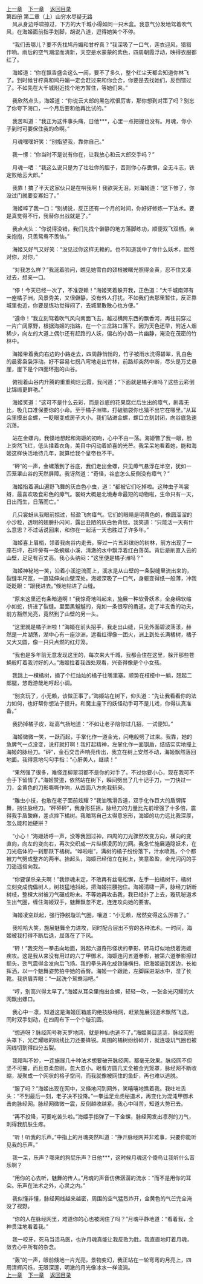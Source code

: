 
[上一章](https://github.com/xiaominghe2014/spider_book/blob/master/book/知北游/第61章.md)&nbsp;&nbsp;&nbsp;&nbsp;[下一章](https://github.com/xiaominghe2014/spider_book/blob/master/book/知北游/第63章.md)&nbsp;&nbsp;&nbsp;&nbsp;[返回目录](https://github.com/xiaominghe2014/spider_book/blob/master/book/知北游/README.md)
<br /> 第四册 第二章（上）山穷水尽疑无路<br />
        风从身边呼啸掠过，下方的大千城小得如同一只木盒。我意气分发地驾着吹气风，在海姬面前指手划脚，胡说八道，逗得她笑个不停。

    “我们去哪儿？要不先找鸠丹媚和甘柠真？”我深吸了一口气，莲衣迎风，猎猎作响。雨后的空气潮湿而清新，天空是水蒙蒙的紫色，四周朝霞浮动，映得衣服都红了。

    海姬道：“你在飘香盛会这么一闹，要不了多久，整个红尘天都会知道你林飞了。到时候甘柠真和鸠丹媚一定会赶过来和你会合，你要是去找她们，反倒错过了。不如先在大千城附近找个地方暂住，等她们来。”

    我欣然点头，海姬道：“你说云大郎的黑包袱很厉害，那你想到对策了吗？别忘了你夸下海口，一个月后要和他再比试的。”

    我苦叫道：“我正为这件事头痛，日他***，心里一点把握也没有。月魂，你小子到时可要保住我的命啊。”

    月魂嘿嘿奸笑：“别指望我，靠你自己。”

    我一愣：“你当时不是说有你在，让我放心和云大郎交手吗？”

    月魂一哂：“我这么说只是为了壮壮你的胆子，否则你心存畏惧，全无斗志，铁定败给云大郎。”

    我靠！搞了半天这家伙只是在哄我啊！我欲哭无泪，对海姬道：“这下惨了，你没过门就要变寡妇了。”

    海姬啐了我一口：“别胡说，反正还有一个月的时间，你好好修炼一下法术。要是真觉得不行，我替你出战就是了。”

    我点点头：“你说得没错，我们先找个僻静的地方落脚练功，顺便双飞双栖，亲亲抱抱，只羡鸳鸯不羡仙。”

    海姬又好气又好笑：“没见过你这样无赖的。也不知道我中了你什么妖术，居然对你，对你，”

    “对我怎么样？”我涎着脸问，瞧见她雪白的颈根被曙光照得金黄，忍不住又凑过去，想亲一口。

    “停！今天已经一次了，不准耍赖！”海姬笑着躲开我，正色道：“大千城南郊有一座橘子洲，风景秀美，又很僻静，没有外人打扰。不如我们去那里暂住，反正靠城里也近，你要是练功觉得闷了，去城里散散心也方便。”

    “遵命！”我立刻驾着吹气风向南面飞去，越过横跨东西的飘香河，再往前穿过一片广阔原野，根据海姬的指路，在一个三岔路口落下。因为天色还早，附近人烟稀少，向左的大道上偶尔还有赶路的人妖，偏右的小路一片幽静，淹没在茂密的竹林中。

    海姬带着我向右边的小路走去，四周静悄悄的，竹子被雨水洗得碧翠，乳白色的晨雾袅袅浮动。好不容易七拐八弯地走出竹林，前路却突然中断，尽头是万丈悬崖，崖下是个四面环抱的山谷。

    俯视着山谷内升腾的重重绚烂云霞，我问道；“下面就是橘子洲吗？这些云彩倒比锦缎更鲜艳。”

    海姬笑道：“这可不是什么云彩，而是谷底的花果腐烂后生出的瘴气，剧毒无比，吸几口准保要你的小命。至于橘子洲嘛，打破脑袋你也猜不出它在哪里。”从耳朵里摸出金螺，一眨眼变成房子大小。我们钻进金螺，螺口立刻封闭，向谷底急速沉落。

    站在金螺内，我倏地想起和海姬的初吻，心中不由一荡。海姬瞥了我一眼，脸上突然飞红，低头揉着衣角，美目中闪动着娇喜的光芒。我呆呆地看着她，能和海姬这样快活地待几年，就算给我个皇帝也不干。

    “砰”的一声，金螺落到了谷底，我们走出金螺，只见瘴气悬浮在半空，犹如一匹笼罩山谷的天然屏障。我讶然道：“奇怪，谷底怎么反倒没有瘴气？”

    海姬指着满山遍野飞舞的灰白色小虫，道：“都被它们吃掉啦。这种虫子叫裳蚜，最喜欢吸食彩色的瘴气。裳蚜大概是北境寿命最短的动物啦，生命只有一天，日出而生，日落而亡。”

    几只裳蚜从我眼前掠过，轻盈飞向瘴气。它们的眼睛是明黄色的，像圆溜溜的小沙粒，透明的翅膀扑闪间，露出丑陋的灰白色背纹。我笑道：“只能活一天有什么意思？不过话说回来，和你在一起活一天也胜过了许多年。”

    海姬喜上眉梢，领着我向谷内走去。穿过一片五彩缤纷的树林，前方出现了一座石坪，石坪旁有一条蜿蜒小溪，清澈的水中飘浮着红白落英。背后是削直入云的山壁，足足有百丈高。我心头纳闷：“这里便是橘子洲吗？”

    海姬神秘地一笑，沿着小溪逆流而上，溪水是从山壁的一条裂缝里流出来的，裂缝半尺宽，一直延伸向山壁深处。海姬深吸了一口气，身躯变得纸一般薄，冲我眨眨眼：“跟我进去。”倏地钻进了山缝。

    “原来这里还有条暗道啊！”我惊奇地叫起来，施展一种软骨妖术，全身绵软缩小如蛇，挤进了裂缝。里面黑魆魆的，宛如一条很窄的甬道。走了半支香的功夫，前方豁然光亮，竟然到了山壁的另一头。

    “这里就是橘子洲啦！”海姬在前头招手，我走出山缝，只见外面碧波荡漾，赫然是一片湖荡，湖中心有一座沙洲，远看红得像一团火，洲上到处长满橘树，橘子又大又圆，像一只只点燃的红灯笼。

    “我也是多年前无意发现这里的，每次来大千城，我都会住在这里，躲开那些苍蝇般盯着我讨好的人。”海姬拉着我四处观看，兴奋得像是个小女孩。

    我跳上一棵橘树，摘了个红灿灿的橘子往嘴里塞。顺势在枝桠中一躺，翘起二郎腿，悠哉游哉地哼起小调。

    “别贪玩了，小无赖，该做正事了。”海姬站在树下，仰头道：“先让我看看你的法力如何，也好帮你想法子提升。和魔主座下的妖怪动手可不是儿戏，你得认真准备。”

    我扔掉橘子皮，趾高气扬地道：“不如让老子陪你过几招，一试便知。”

    海姬微微一笑，一跃而起，手掌化作一道金光，闪电般劈了过来。我靠，她的急脾气一点没变，说打就打啊！我打起精神，左掌化作一面钢盾，结结实实地撞上海姬的脉经刀。“砰”，金石交击声响亮传出，我立在树上安然不动，海姬飘然落回地面。我得意地勾勾手指：“心肝美人，继续！”

    “果然强了很多，难怪连柳翠羽都不是你的对手了。不过你要小心，现在我可不会手下留情了。”海姬赞道，依然站在树下，瞬间劈出了几十记手刀，一刀快过一刀，金黄色的刀影嘶嘶作响，从四面八方向我斩来。

    “雕虫小技，也敢在老子面前炫耀？”我油嘴滑舌道，双手化作巨大的盾牌挥舞，挡住脉经刀。“砰砰砰”，我身形狂摇，脉经刀的力量比先前增强了十多倍，震得我手盾酸麻，差点摔下橘树。我暗骂自己太得意忘形，海姬的功力远比我深厚，怎么能和她硬拼？

    “小心！”海姬娇呼一声，没等我回过神，四周的刀光骤然改变方向，横向的变直向，向左的变向右，再次交织成一片纵横凌厉的刀网。我急忙施展遁隐妖术，在刀光临体的一刹那跃下橘树。“哗啦啦”，满树的橘子纷纷落下，汁水喷溅，个个都被刀气劈成整齐的两半。抬起头，海姬已经俏立在树上，笑意盈盈，金光闪闪的手刀遥遥指向我。

    “你要谋杀亲夫啊！”我惊魂未定，不敢再有丝毫松懈，左手一拍橘树干，橘树立刻变成傀儡树人，树枝猛地抖起，把海姬拦腰抱住。海姬清啸一声，脉经刀斩断树枝，整棵大树被刀气碾成粉末。不等她再攻击我，我已经扑了上去，璇玑秘道术生出气圈，缠住海姬双手，魅舞飘忽不定，连连攻向她的要害。

    海姬凌空跃起，强行挣脱璇玑气圈，嚷道：“小无赖，居然变得这么厉害了。”

    我哈哈大笑，施展魅舞全力进攻，同时配合层出不穷的各种法术。一时间，海姬被我打得不断后退，屈落在了下风。

    “砰！”我突然一拳击向地面，溅起六道奇形怪状的拳影，转马灯似地绕着海姬疾攻。这是我从来没有用过的六丁甲御术，海姬连闪五道拳影，被第六道拳影擦过额头，劲气震得金发向后飞扬。我的拳头再化成铁锤横扫，把海姬逼到湖边，长袖挥洒，以一个魅舞姿势拍中她的香臀。海姬一个跟跄，左脚踩进湖水中，湿了长靴。我挤眉弄眼：“一起洗个鸳鸯浴吧。”

    “哼，别高兴得太早了。”海姬从耳朵里掏出金螺，轻轻一吹，一张金光闪耀的大网飘出螺口。

    我心中一凛，知道这是海姬压箱底的绝技脉经网，赶紧施展羽道术飘然飞退，同时双手划动，在四周布下一个个璇玑圆。

    “想逃呀？脉经网号称天罗地网，就是神仙也逃不了。”海姬美目涟涟，脉经网兜头罩下，光芒耀眼的网线比刀还要锋锐。周围的橘树纷纷碎开，就连璇玑气圈也被网线切割得四分五裂。

    我暗叫不妙，一连施展几十种法术想要破开脉经网，都毫无效果。脉经网不但坚不可摧，而且忽柔忽刚，忽大忽小。眼看方圆几丈全被金光笼罩，脉经网不断收缩，凝聚成一个网状的格子空间，而我就像被网住的鱼虾，再也难以逃脱。

    “服了吗？”海姬出现在网中，又倏地闪到网外，笑嘻嘻地瞧着我。我吐吐舌头：“不到最后一刻，老子决不投降。”一拳运足龙虎秘道术，再变化为混沌甲御术击向脉经网。脉经网微微一震，反倒越收越紧。我心中叫苦，知道大势已去。

    “再不投降，可要吃苦头啦。”海姬手指弹了一下金螺，脉经网发出凛冽的刀气，刺得我肌肤生疼。

    “听！听我的乐声。”中指上的月魂突然叫道：“挣开脉经网并非难事，只要你能听见我的乐声。”

    我一呆，乐声？哪来的狗屁乐声？日他***，这时候月魂这个傻鸟让我听什么音乐啊？

    “用你的心去听，魅舞的传人。”月魂的声音仿佛潺潺的流水：“而不是用你的耳朵。乐声在法术之外，心灵之内。”

    我似懂非懂，脉经网线越来越密，周围的空气猛烈炸开，金黄色的气芒完全淹没了视野。

    “你的人在脉经网里，难道你的心也被网住了吗？”月魂平静地道：“看着我，全神贯注地看着我。”

    我一咬牙，死马当活马医，也许月魂真能让我反败为胜。我直直地盯着月魂，敛去心中所有的杂念。

    “轰”的一声，眼前倏地一片光亮，景物变幻，我正站在一轮弯弯的月亮上，四周清辉闪烁，无限深邃，明澈的月光像冰水一样流淌。
  <br />
[上一章](https://github.com/xiaominghe2014/spider_book/blob/master/book/知北游/第61章.md)&nbsp;&nbsp;&nbsp;&nbsp;[下一章](https://github.com/xiaominghe2014/spider_book/blob/master/book/知北游/第63章.md)&nbsp;&nbsp;&nbsp;&nbsp;[返回目录](https://github.com/xiaominghe2014/spider_book/blob/master/book/知北游/README.md)
